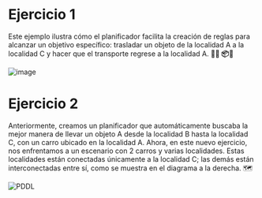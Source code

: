 # Ejercicio 1
Este ejemplo ilustra cómo el planificador facilita la creación de reglas para alcanzar un objetivo específico: trasladar un objeto de la localidad A a la localidad C y hacer que el transporte regrese a la localidad A. 🏦__🚗 📦__🏩 

![image](https://github.com/jorengar/pddl/assets/20663593/f2cd0a61-3dec-4556-94e3-72085d5626e8)

# Ejercicio 2
Anteriormente, creamos un planificador que automáticamente buscaba la mejor manera de llevar un objeto A desde la localidad B hasta la localidad C, con un carro ubicado en la localidad A. Ahora, en este nuevo ejercicio, nos enfrentamos a un escenario con 2 carros y varias localidades. Estas localidades están conectadas únicamente a la localidad C; las demás están interconectadas entre sí, como se muestra en el diagrama a la derecha. 🗺️

![PDDL](https://github.com/jorengar/pddl/assets/20663593/21746027-a5b3-4061-9604-da7255f36401)
